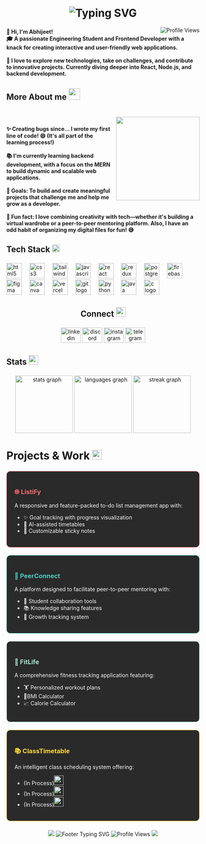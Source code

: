 # <h1 align="center"><img src="https://readme-typing-svg.demolab.com?font=Fira+Code&weight=600&size=28&duration=3000&pause=1000&color=F7F7F7&center=true&vCenter=true&random=false&width=435&lines=%F0%9F%91%8B+Abhijeet+Yadav;Frontend+Developer;React+Enthusiast" alt="Typing SVG" />
 <!-- Simple view counter -->
   <img  align="right" src="https://komarev.com/ghpvc/?username=Abhi-engg&label=Profile%20views&color=0e75b6&style=flat" alt="Profile Views" />
</h1>

###

<h4 align="left">👋 Hi, I'm Abhijeet!<br>🎓 A passionate Engineering Student and Frontend Developer with a knack for creating interactive and user-friendly web applications.<br><br>🚀 I love to explore new technologies, take on challenges, and contribute to innovative projects. Currently diving deeper into React, Node.js, and backend development.</h4>

###

<h2 align="left"> More About me <img src="https://media.giphy.com/media/WUlplcMpOCEmTGBtBW/giphy.gif" width="30"></h2>

###

<br clear="both">

<img align="right" height="218" src="https://media1.giphy.com/media/v1.Y2lkPTc5MGI3NjExZmd5MTZnYXBhOXRza3VwMmhncWk2NnMwZXN1eXRzaDdzajgyeDZtcCZlcD12MV9pbnRlcm5hbF9naWZfYnlfaWQmY3Q9Zw/ZVik7pBtu9dNS/giphy.webp"  />

###

<h4 align="left">✨ Creating bugs since... I wrote my first line of code! 😄 (It's all part of the learning process!)<br><br>📚 I'm currently learning backend development, with a focus on the MERN to build dynamic and scalable web applications.<br><br>🎯 Goals: To build and create meaningful projects that challenge me and help me grow as a developer.<br><br>🎲 Fun fact: I love combining creativity with tech—whether it's building a virtual wardrobe or a peer-to-peer mentoring platform. Also, I have an odd habit of organizing my digital files for fun! 😅</h4>

###

<h2 align="left">Tech Stack <img src="https://media.giphy.com/media/QssGEmpkyEOhBCb7e1/giphy.gif" width="20"><br></h2>

###

<div align="left">
  <img src="https://img.shields.io/badge/HTML5-E34F26?logo=html5&logoColor=white&style=for-the-badge" height="40" alt="html5 logo"  />
  <img width="12" />
  <img src="https://img.shields.io/badge/CSS3-1572B6?logo=css3&logoColor=white&style=for-the-badge" height="40" alt="css3 logo"  />
  <img width="12" />
  <img src="https://img.shields.io/badge/Tailwind CSS-06B6D4?logo=tailwindcss&logoColor=black&style=for-the-badge" height="40" alt="tailwindcss logo"  />
  <img width="12" />
  <img src="https://img.shields.io/badge/JavaScript-F7DF1E?logo=javascript&logoColor=black&style=for-the-badge" height="40" alt="javascript logo"  />
  <img width="12" />
  <img src="https://img.shields.io/badge/React-61DAFB?logo=react&logoColor=black&style=for-the-badge" height="40" alt="react logo"  />
  <img width="12" />
  <img src="https://img.shields.io/badge/Redux-764ABC?logo=redux&logoColor=white&style=for-the-badge" height="40" alt="redux logo"  />
  <img width="12" />
  <img src="https://img.shields.io/badge/PostgreSQL-4169E1?logo=postgresql&logoColor=white&style=for-the-badge" height="40" alt="postgresql logo"  />
  <img width="12" />
  <img src="https://img.shields.io/badge/Firebase-FFCA28?logo=firebase&logoColor=black&style=for-the-badge" height="40" alt="firebase logo"  />
  <img width="12" />
  <img src="https://img.shields.io/badge/Figma-F24E1E?logo=figma&logoColor=white&style=for-the-badge" height="40" alt="figma logo"  />
  <img width="12" />
  <img src="https://img.shields.io/badge/Canva-00C4CC?logo=canva&logoColor=black&style=for-the-badge" height="40" alt="canva logo"  />
  <img width="12" />
  <img src="https://img.shields.io/badge/Vercel-000000?logo=vercel&logoColor=white&style=for-the-badge" height="40" alt="vercel logo"  />
  <img width="12" />
  <img src="https://img.shields.io/badge/Git-F05032?logo=git&logoColor=white&style=for-the-badge" height="40" alt="git logo"  />
  <img width="12" />
  <img src="https://img.shields.io/badge/Python-3776AB?logo=python&logoColor=white&style=for-the-badge" height="40" alt="python logo"  />
  <img width="12" />
  <img src="https://skillicons.dev/icons?i=java" height="40" alt="java logo"  />
  <img width="12" />
  <img src="https://cdn.jsdelivr.net/gh/devicons/devicon/icons/c/c-original.svg" height="40" alt="c logo"  />
</div>

###

<h2 align="center">Connect <img src="https://media.giphy.com/media/3oEjHQn7PBRvy9A5mE/giphy.gif" width="25"></h2>

###

<div align="center">
  <img src="https://raw.githubusercontent.com/maurodesouza/profile-readme-generator/master/src/assets/icons/social/linkedin/default.svg" width="52" height="40" alt="linkedin logo"  />
  <img src="https://raw.githubusercontent.com/maurodesouza/profile-readme-generator/master/src/assets/icons/social/discord/default.svg" width="52" height="40" alt="discord logo"  />
  <img src="https://raw.githubusercontent.com/maurodesouza/profile-readme-generator/master/src/assets/icons/social/instagram/default.svg" width="52" height="40" alt="instagram logo"  />
  <img src="https://raw.githubusercontent.com/maurodesouza/profile-readme-generator/master/src/assets/icons/social/telegram/default.svg" width="52" height="40" alt="telegram logo"  />
</div>

###

<h2 align="left">Stats <img src="https://media.giphy.com/media/KEYMsj2LcXzfcTP5ii/giphy.gif" width="25"></h2>

###

<div align="center">
  <img src="https://github-readme-stats.vercel.app/api?username=Abhi-engg&hide_title=false&hide_rank=false&show_icons=true&include_all_commits=true&count_private=true&disable_animations=false&theme=dracula&locale=en&hide_border=false&order=1" height="150" alt="stats graph"  />
  <img src="https://github-readme-stats.vercel.app/api/top-langs?username=Abhi-engg&locale=en&hide_title=false&layout=compact&card_width=320&langs_count=5&theme=dracula&hide_border=true&order=2" height="150" alt="languages graph"  />
  <img src="https://streak-stats.demolab.com?user=Abhi-engg&locale=en&mode=daily&theme=dracula&hide_border=false&border_radius=5&order=3" height="150" alt="streak graph"  />
</div>

###

<h1 align="left">Projects & Work <img src="https://media.giphy.com/media/QM3HY1v4Eym58qiY1i/giphy.gif" width="25"></h1>

###

###

<div align="left">
  <!-- ListiFy -->
  <div style="background-color: #2A2A2A; padding: 20px; border-radius: 10px; border: 1px solid #FF6B6B; margin-bottom: 20px;">
    <h3 style="color: #FF6B6B;">🌐 ListiFy </h3>
    <p style="color: #F8F9FA;">A responsive and feature-packed to-do list management app with:</p>
    <ul style="color: #F8F9FA;">
      <li>✨ Goal tracking with progress visualization</li>
      <li>🤖 AI-assisted timetables</li>
      <li>📝 Customizable sticky notes</li>
    </ul>
  </div>
  <!-- PeerConnect -->
  <div style="background-color: #2A2A2A; padding: 20px; border-radius: 10px; border: 1px solid #4ECDC4; margin-bottom: 20px;">
    <h3 style="color: #4ECDC4;">🤝 PeerConnect</h3>
    <p style="color: #F8F9FA;">A platform designed to facilitate peer-to-peer mentoring with:</p>
    <ul style="color: #F8F9FA;">
      <li>👥 Student collaboration tools</li>
      <li>📚 Knowledge sharing features</li>
      <li>🌱 Growth tracking system</li>
    </ul>
  </div>
  <!-- FitLife -->
  <div style="background-color: #2A2A2A; padding: 20px; border-radius: 10px; border: 1px solid #A8E6CF; margin-bottom: 20px;">
    <h3 style="color: #A8E6CF;">💪 FitLife </h3>
    <p style="color: #F8F9FA;">A comprehensive fitness tracking application featuring:</p>
    <ul style="color: #F8F9FA;">
      <li>🏋️ Personalized workout plans</li>
      <li>📱BMI Calculator </li>
      <li>📈 Calorie Calculator </li>
    </ul>
  </div>
  <!-- ClassTimetable -->
  <div style="background-color: #2A2A2A; padding: 20px; border-radius: 10px; border: 1px solid #FFD93D; margin-bottom: 20px;">
    <h3 style="color: #FFD93D;">📚 ClassTimetable </h3>
    <p style="color: #F8F9FA;">An intelligent class scheduling system offering:</p>
    <ul style="color: #F8F9FA;">
      <li> (In Process)<img src="https://media.giphy.com/media/WFZvB7VIXBgiz3oDXE/giphy.gif" width="25"</li>
      <li> (In Process)<img src="https://media.giphy.com/media/WFZvB7VIXBgiz3oDXE/giphy.gif" width="25"</li>
      <li> (In Process)<img src="https://media.giphy.com/media/WFZvB7VIXBgiz3oDXE/giphy.gif" width="25"</li>
    </ul>
  </div>

  
</div>

###

<!-- Add simple animated footer -->
<div align="center">
  <!-- Animated line separator -->
  <img src="https://user-images.githubusercontent.com/73097560/115834477-dbab4500-a447-11eb-908a-139a6edaec5c.gif">
  
  <!-- Simple typing animation -->
  <img src="https://readme-typing-svg.demolab.com?font=Fira+Code&pause=1000&color=F7F7F7&center=true&vCenter=true&width=435&lines=Thanks+for+visiting!+%F0%9F%8C%9F;Let's+connect+and+collaborate!+%F0%9F%A4%9D" alt="Footer Typing SVG" />
  
  <!-- Simple view counter -->
  <img src="https://komarev.com/ghpvc/?username=Abhi-engg&label=Profile%20views&color=0e75b6&style=flat" alt="Profile Views" />
  
  <!-- Animated line separator -->
  <img src="https://user-images.githubusercontent.com/73097560/115834477-dbab4500-a447-11eb-908a-139a6edaec5c.gif">
</div>
